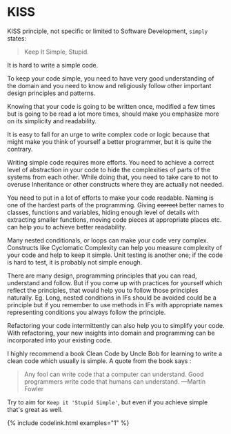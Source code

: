 # KISS
KISS principle, not specific or limited to Software Development, `simply` states:
> Keep It Simple, Stupid.

It is hard to write a simple code.

To keep your code simple, you need to have very good understanding of the domain and you need to know and religiously follow other important design principles and patterns.

Knowing that your code is going to be written once, modified a few times but is going to be read a lot more times, should make you emphasize more on its simplicity and readability.


It is easy to fall for an urge to write complex code or logic because that might make you think of yourself a better programmer, but it is quite the contrary.

Writing simple code requires more efforts. You need to achieve a correct level of abstraction in your code to hide the complexities of parts of the systems from each other.
While doing that, you need to take care to not to overuse Inheritance or other constructs where they are actually not needed.

You need to put in a lot of efforts to make your code readable. Naming is one of the hardest parts of the programming.
Giving ~~correct~~ better names to classes, functions and variables, hiding enough level of details with extracting smaller functions, 
moving code pieces at appropriate places etc. can help you to achieve better readability.

Many nested conditionals, or loops can make your code very complex.
Constructs like Cyclomatic Complexity can help you measure complexity of your code and help to keep it simple.
Unit testing is another one; if the code is hard to test, it is probably not simple enough.

There are many design, programming principles that you can read, understand and follow. 
But if you come up with practices for yourself which reflect the principles, that would help you to follow those principles naturally.
Eg. Long, nested conditions in IFs should be avoided could be a principle but if you remember to use methods in IFs with appropriate names representing conditions you always follow the principle.

Refactoring your code intermittently can also help you to simplify your code.
With refactoring, your new insights into domain and programming can be incorporated into your existing code.

I highly recommend a book Clean Code by Uncle Bob for learning to write a clean code which usually is simple.
A quote from the book says :
>Any fool can write code that a computer can understand. Good programmers write code that humans can understand.
—Martin Fowler

Try to aim for `Keep it 'Stupid Simple'`, but even if you achieve simple that's great as well.

{% include codelink.html examples="1" %}